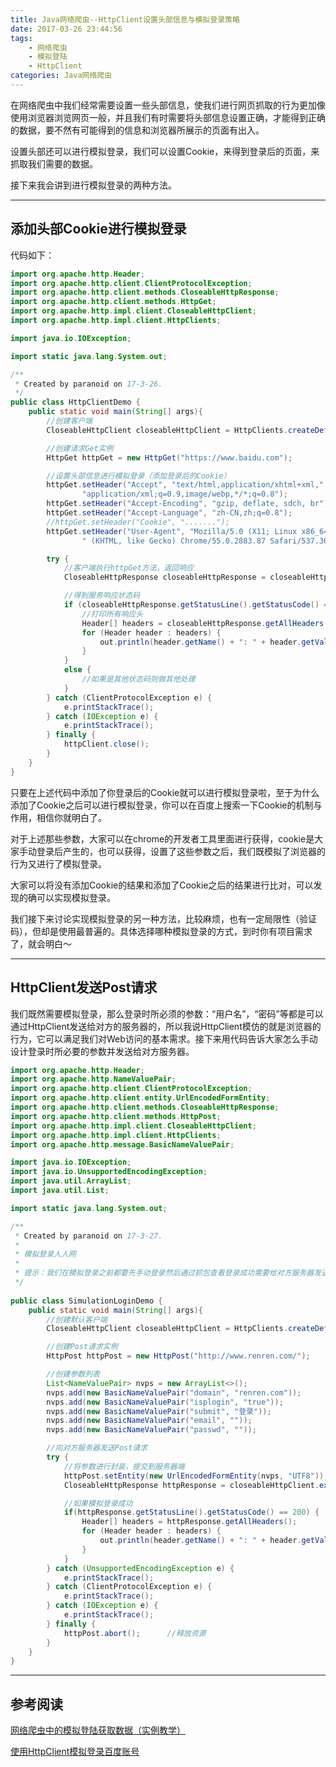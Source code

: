 ```yaml
---
title: Java网络爬虫--HttpClient设置头部信息与模拟登录策略
date: 2017-03-26 23:44:56
tags:
    - 网络爬虫
    - 模拟登陆
    - HttpClient
categories: Java网络爬虫
---
```


在网络爬虫中我们经常需要设置一些头部信息，使我们进行网页抓取的行为更加像使用浏览器浏览网页一般，并且我们有时需要将头部信息设置正确，才能得到正确的数据，要不然有可能得到的信息和浏览器所展示的页面有出入。

设置头部还可以进行模拟登录，我们可以设置Cookie，来得到登录后的页面，来抓取我们需要的数据。

接下来我会讲到进行模拟登录的两种方法。


----------
## **添加头部Cookie进行模拟登录**

代码如下：

```java
import org.apache.http.Header;
import org.apache.http.client.ClientProtocolException;
import org.apache.http.client.methods.CloseableHttpResponse;
import org.apache.http.client.methods.HttpGet;
import org.apache.http.impl.client.CloseableHttpClient;
import org.apache.http.impl.client.HttpClients;

import java.io.IOException;

import static java.lang.System.out;

/**
 * Created by paranoid on 17-3-26.
 */
public class HttpClientDemo {
    public static void main(String[] args){
        //创建客户端
        CloseableHttpClient closeableHttpClient = HttpClients.createDefault();

        //创建请求Get实例
        HttpGet httpGet = new HttpGet("https://www.baidu.com");

        //设置头部信息进行模拟登录（添加登录后的Cookie）
        httpGet.setHeader("Accept", "text/html,application/xhtml+xml," +
                "application/xml;q=0.9,image/webp,*/*;q=0.8");
        httpGet.setHeader("Accept-Encoding", "gzip, deflate, sdch, br");
        httpGet.setHeader("Accept-Language", "zh-CN,zh;q=0.8");
        //httpGet.setHeader("Cookie", ".......");
        httpGet.setHeader("User-Agent", "Mozilla/5.0 (X11; Linux x86_64) AppleWebKit/537.36" +
                " (KHTML, like Gecko) Chrome/55.0.2883.87 Safari/537.36");

        try {
            //客户端执行httpGet方法，返回响应
            CloseableHttpResponse closeableHttpResponse = closeableHttpClient.execute(httpGet);

            //得到服务响应状态码
            if (closeableHttpResponse.getStatusLine().getStatusCode() == 200) {
                //打印所有响应头
                Header[] headers = closeableHttpResponse.getAllHeaders();
                for (Header header : headers) {
                    out.println(header.getName() + ": " + header.getValue());
                }
            }
            else {
                //如果是其他状态码则做其他处理
            }
        } catch (ClientProtocolException e) {
            e.printStackTrace();
        } catch (IOException e) {
            e.printStackTrace();
        } finally {
	        httpClient.close();
        }
    }
}
```

只要在上述代码中添加了你登录后的Cookie就可以进行模拟登录啦，至于为什么添加了Cookie之后可以进行模拟登录，你可以在百度上搜索一下Cookie的机制与作用，相信你就明白了。

对于上述那些参数，大家可以在chrome的开发者工具里面进行获得，cookie是大家手动登录后产生的，也可以获得，设置了这些参数之后，我们既模拟了浏览器的行为又进行了模拟登录。

大家可以将没有添加Cookie的结果和添加了Cookie之后的结果进行比对，可以发现的确可以实现模拟登录。

我们接下来讨论实现模拟登录的另一种方法，比较麻烦，也有一定局限性（验证码），但却是使用最普遍的。具体选择哪种模拟登录的方式，到时你有项目需求了，就会明白～


----------
## **HttpClient发送Post请求**

我们既然需要模拟登录，那么登录时所必须的参数：“用户名”，“密码”等都是可以通过HttpClient发送给对方的服务器的，所以我说HttpClient模仿的就是浏览器的行为，它可以满足我们对Web访问的基本需求。接下来用代码告诉大家怎么手动设计登录时所必要的参数并发送给对方服务器。

```java
import org.apache.http.Header;
import org.apache.http.NameValuePair;
import org.apache.http.client.ClientProtocolException;
import org.apache.http.client.entity.UrlEncodedFormEntity;
import org.apache.http.client.methods.CloseableHttpResponse;
import org.apache.http.client.methods.HttpPost;
import org.apache.http.impl.client.CloseableHttpClient;
import org.apache.http.impl.client.HttpClients;
import org.apache.http.message.BasicNameValuePair;

import java.io.IOException;
import java.io.UnsupportedEncodingException;
import java.util.ArrayList;
import java.util.List;

import static java.lang.System.out;

/**
 * Created by paranoid on 17-3-27.
 * 
 * 模拟登录人人网
 *
 * 提示：我们在模拟登录之前都要先手动登录然后通过抓包查看登录成功需要给对方服务器发送哪些参数，然后我们将这些参数进行提取，通过Post方法发送给* 对方服务器
 */
 
public class SimulationLoginDemo {
    public static void main(String[] args){
        //创建默认客户端
        CloseableHttpClient closeableHttpClient = HttpClients.createDefault();

        //创建Post请求实例
        HttpPost httpPost = new HttpPost("http://www.renren.com/");

        //创建参数列表
        List<NameValuePair> nvps = new ArrayList<>();
        nvps.add(new BasicNameValuePair("domain", "renren.com"));
        nvps.add(new BasicNameValuePair("isplogin", "true"));
        nvps.add(new BasicNameValuePair("submit", "登录"));
        nvps.add(new BasicNameValuePair("email", ""));
        nvps.add(new BasicNameValuePair("passwd", ""));

        //向对方服务器发送Post请求
        try {
            //将参数进行封装，提交到服务器端
            httpPost.setEntity(new UrlEncodedFormEntity(nvps, "UTF8"));
            CloseableHttpResponse httpResponse = closeableHttpClient.execute(httpPost);

            //如果模拟登录成功
            if(httpResponse.getStatusLine().getStatusCode() == 200) {
                Header[] headers = httpResponse.getAllHeaders();
                for (Header header : headers) {
                    out.println(header.getName() + ": " + header.getValue());
                }
            }
        } catch (UnsupportedEncodingException e) {
            e.printStackTrace();
        } catch (ClientProtocolException e) {
            e.printStackTrace();
        } catch (IOException e) {
            e.printStackTrace();
        } finally {
            httpPost.abort();      //释放资源
        }
    }
}
```


----------
## **参考阅读**

[ 网络爬虫中的模拟登陆获取数据（实例教学）](http://blog.csdn.net/qy20115549/article/details/52249232)

[使用HttpClient模拟登录百度账号](http://baogege.info/2016/04/21/baidu-login-with-httpclient/)